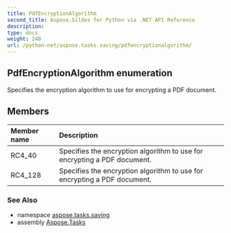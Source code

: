 ```yaml
---
title: PdfEncryptionAlgorithm
second_title: Aspose.Sildes for Python via .NET API Reference
description: 
type: docs
weight: 240
url: /python-net/aspose.tasks.saving/pdfencryptionalgorithm/
---
```


## PdfEncryptionAlgorithm enumeration

Specifies the encryption algorithm to use for encrypting a PDF document.

## Members
| Member name | Description |
| :- | :- |
|RC4_40|Specifies the encryption algorithm to use for encrypting a PDF document.|
|RC4_128|Specifies the encryption algorithm to use for encrypting a PDF document.|

### See Also

* namespace [aspose.tasks.saving](/python-net/aspose.tasks.saving/)
* assembly [Aspose.Tasks](/tasks/python-net/)

